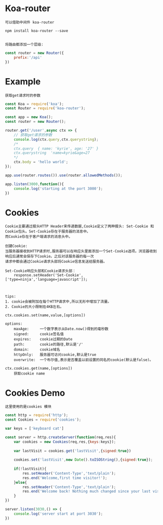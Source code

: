 # Koa-router
	
	可以借助中间件 koa-router
	
	npm install koa-router --save
	
	
	将路由都添加一个层级:
```js	
const router = new Router({
	prefix:'/api'
})
```
	
# Example

	获取get请求时的参数
```js
const Koa = require('koa');
const Router = require('koa-router');

const app = new Koa();
const router = new Router();

router.get('/user',async ctx => {
	// 获取get请求的参数 
	console.log(ctx.query,ctx.querystring);
	/*
	ctx.query  { name: 'kyrie', age: '27' }
	ctx.querystring  'name=kyrie&age=27
	*/
	ctx.body = 'hello world';
});

app.use(router.routes()).use(router.allowedMethods());

app.listen(3000,function(){
	console.log('starting at the port 3000');
})
```

# Cookies

	Cookie主要通过报头HTTP Header来传递数据,Cookie定义了两种报头: Set-Cookie 和 Cookie包头。Set-Cookie存在于服务器的消息中。
	而Cookie存在于客户端请求的消息头中。

	创建Cookie:
	当服务器接收到HTTP请求时,服务器可以在响应头里面添加一个Set-Cookie选项。浏览器收到响应后通常会保存下Cookie。之后对该服务器的每一次
	请求中都会通过Cookie请求头部将Cookie信息发送给服务器。
	
	Set-Cookie响应头部和Cookie请求头部：
		response.setHeader('Set-Cookie',['type=ninja','language=javascript']);
		
		
	
	tips:
	1. cookie会被附加在每个HTTP请求中,所以无形中增加了流量。
	2. Cookie的大小限制在4KB左右。

	ctx.cookies.set(name,value,[options])
		
	options:
		maxAge: 	一个数字表示从Date.now()得到的毫秒数
		signed: 	cookie签名值
		expires: 	cookie过期的Date
		path:		cookie的路径,默认是'/'
		domain:		cookie域名
		httpOnly:	服务器可访问cookie,默认是true
		overwrite:	一个布尔值,表示是否覆盖以前设置的同名的cookie(默认是false)。
		
	ctx.cookies.get(name,[options])
		获取cookie name
		
# Cookies Demo


	这里使用的是cookies 模块
```js
const http = require('http');
const Cookies = require('cookies');

var keys = ['keyboard cat']

const server = http.createServer(function(req,res){
	var cookies = new Cookies(req,res,{keys:keys});
	
	var lastVisit = cookies.get('lastVisit',{signed:true})
	
	cookies.set('lastVisit',new Date().toISOString(),{signed:true});
	
	if(!lastVisit){
		res.setHeader('Content-Type','text/plain');
		res.end('Welcome,first time visitor!');
	}else{
		res.setHeader('Content-Type','text/plain');
		res.end('Welcome back! Nothing much changed since your last visit at ' + lastVisit + '.');
	}
})

server.listen(3030,() => {
	console.log('server start at port 3030');
})
```